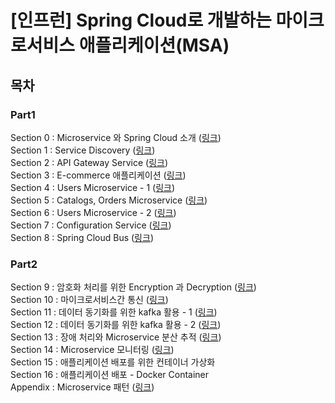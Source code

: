 # [인프런] Spring Cloud로 개발하는 마이크로서비스 애플리케이션(MSA)

## 목차
### Part1
Section 0 : Microservice 와 Spring Cloud 소개 (<a href="github.com/JungwooSim/Inflearn-Spring-Cloud-MSA/blob/master/sectiongithub.com/JungwooSim/Inflearn-Spring-Cloud-MSA/blob/master/section0#readme" target="_blank">링크</a>)</br>
Section 1 : Service Discovery (<a href="github.com/JungwooSim/Inflearn-Spring-Cloud-MSA/blob/master/sectiongithub.com/JungwooSim/Inflearn-Spring-Cloud-MSA/blob/master/section1" target="_blank">링크</a>)</br>
Section 2 : API Gateway Service (<a href="github.com/JungwooSim/Inflearn-Spring-Cloud-MSA/blob/master/sectiongithub.com/JungwooSim/Inflearn-Spring-Cloud-MSA/blob/master/section2" target="_blank">링크</a>)</br>
Section 3 : E-commerce 애플리케이션 (<a href="github.com/JungwooSim/Inflearn-Spring-Cloud-MSA/blob/master/sectiongithub.com/JungwooSim/Inflearn-Spring-Cloud-MSA/blob/master/section3" target="_blank">링크</a>)</br>
Section 4 : Users Microservice - 1 (<a href="github.com/JungwooSim/Inflearn-Spring-Cloud-MSA/blob/master/sectiongithub.com/JungwooSim/Inflearn-Spring-Cloud-MSA/blob/master/section4" target="_blank">링크</a>)</br>
Section 5 : Catalogs, Orders Microservice (<a href="github.com/JungwooSim/Inflearn-Spring-Cloud-MSA/blob/master/sectiongithub.com/JungwooSim/Inflearn-Spring-Cloud-MSA/blob/master/section5" target="_blank">링크</a>)</br>
Section 6 : Users Microservice - 2 (<a href="github.com/JungwooSim/Inflearn-Spring-Cloud-MSA/blob/master/sectiongithub.com/JungwooSim/Inflearn-Spring-Cloud-MSA/blob/master/section6" target="_blank">링크</a>)</br>
Section 7 : Configuration Service (<a href="github.com/JungwooSim/Inflearn-Spring-Cloud-MSA/blob/master/sectiongithub.com/JungwooSim/Inflearn-Spring-Cloud-MSA/blob/master/section7" target="_blank">링크</a>)</br>
Section 8 : Spring Cloud Bus (<a href="github.com/JungwooSim/Inflearn-Spring-Cloud-MSA/blob/master/sectiongithub.com/JungwooSim/Inflearn-Spring-Cloud-MSA/blob/master/section8" target="_blank">링크</a>)</br>

### Part2
Section 9 : 암호화 처리를 위한 Encryption 과 Decryption (<a href="github.com/JungwooSim/Inflearn-Spring-Cloud-MSA/blob/master/sectiongithub.com/JungwooSim/Inflearn-Spring-Cloud-MSA/blob/master/section9" target="_blank">링크</a>)</br>
Section 10 : 마이크로서비스간 통신 (<a href="github.com/JungwooSim/Inflearn-Spring-Cloud-MSA/blob/master/sectiongithub.com/JungwooSim/Inflearn-Spring-Cloud-MSA/blob/master/section10" target="_blank">링크</a>)</br>
Section 11 : 데이터 동기화를 위한 kafka 활용 - 1 (<a href="github.com/JungwooSim/Inflearn-Spring-Cloud-MSA/blob/master/sectiongithub.com/JungwooSim/Inflearn-Spring-Cloud-MSA/blob/master/section11" target="_blank">링크</a>)</br>
Section 12 : 데이터 동기화를 위한 kafka 활용 - 2 (<a href="github.com/JungwooSim/Inflearn-Spring-Cloud-MSA/blob/master/sectiongithub.com/JungwooSim/Inflearn-Spring-Cloud-MSA/blob/master/section12" target="_blank">링크</a>)</br>
Section 13 : 장애 처리와 Microservice 분산 추적 (<a href="github.com/JungwooSim/Inflearn-Spring-Cloud-MSA/blob/master/sectiongithub.com/JungwooSim/Inflearn-Spring-Cloud-MSA/blob/master/section13" target="_blank">링크</a>)</br>
Section 14 : Microservice 모니터링 (<a href="github.com/JungwooSim/Inflearn-Spring-Cloud-MSA/blob/master/sectiongithub.com/JungwooSim/Inflearn-Spring-Cloud-MSA/blob/master/section14" target="_blank">링크</a>)</br>
Section 15 : 애플리케이션 배포를 위한 컨테이너 가상화</br>
Section 16 : 애플리케이션 배포 - Docker Container</br>
Appendix : Microservice 패턴 (<a href="github.com/JungwooSim/Inflearn-Spring-Cloud-MSA/blob/master/section/appendix" target="_blank">링크</a>)</br>
